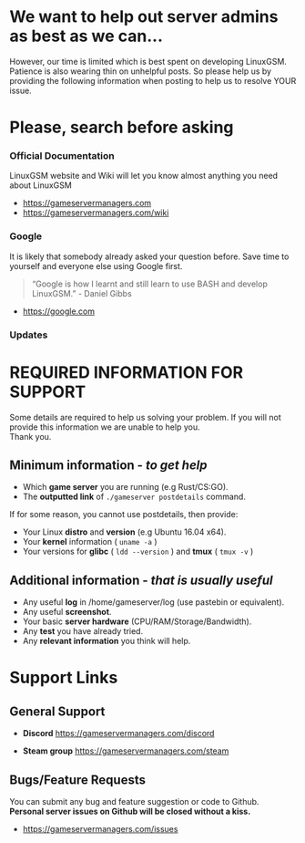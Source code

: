 # We want to help out server admins as best as we can...

However, our time is limited which is best spent on developing LinuxGSM. Patience is also wearing thin on unhelpful posts. So please help us by providing the following information when posting to help us to resolve YOUR issue.

# Please, search before asking

### Official Documentation
LinuxGSM website and Wiki will let you know almost anything you need about LinuxGSM

- https://gameservermanagers.com  
- https://gameservermanagers.com/wiki

### Google
It is likely that somebody already asked your question before. Save time to yourself and everyone else using Google first.

> “Google is how I learnt and still learn to use BASH and develop LinuxGSM.” - Daniel Gibbs

- https://google.com

### Updates

# REQUIRED INFORMATION FOR SUPPORT
Some details are required to help us solving your problem. If you will not provide this information we are unable to help you.  
Thank you.

## Minimum information - _to get help_

- Which **game server** you are running (e.g Rust/CS:GO).
- The **outputted link** of `./gameserver postdetails` command.

If for some reason, you cannot use postdetails, then provide:
- Your Linux **distro** and **version** (e.g Ubuntu 16.04 x64).
- Your **kernel** information ( `uname -a` )
- Your versions for **glibc** ( `ldd --version` ) and **tmux** ( `tmux -v` )

## Additional information - _that is usually useful_

- Any useful **log** in /home/gameserver/log (use pastebin or equivalent).
- Any useful **screenshot**.
- Your basic **server hardware** (CPU/RAM/Storage/Bandwidth).
- Any **test** you have already tried.
- Any **relevant information** you think will help.

# Support Links

## General Support

- **Discord** https://gameservermanagers.com/discord

- **Steam group** https://gameservermanagers.com/steam


## Bugs/Feature Requests

You can submit any bug and feature suggestion or code to Github.  
**Personal server issues on Github will be closed without a kiss.**

- https://gameservermanagers.com/issues